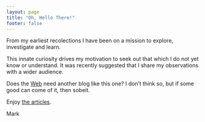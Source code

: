 ```yaml
---
layout: page
title: "Oh, Hello There!"
footer: false
---
```


From my earliest recolections I have been on a mission to explore, investigate and learn.

This innate curiosity drives my motivation to seek out that which I do not yet know or understand. It was recently suggested that I share my observations with a wider audience.

Does the [Web](http://en.wikipedia.org/wiki/World_Wide_Web) need another blog like this one? I don’t think so, but if some good can come of it, then sobeit. 


Enjoy <a class="read-on" href="/articles">the articles</a>.

Mark
